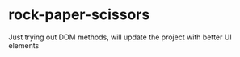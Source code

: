 # rock-paper-scissors

Just trying out DOM methods, will update the project with better UI elements

